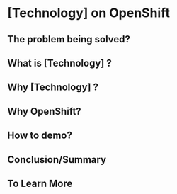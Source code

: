 # [Technology] on OpenShift

## The problem being solved?

## What is [Technology] ?

## Why [Technology] ?

## Why OpenShift?

## How to demo?

## Conclusion/Summary

## To Learn More